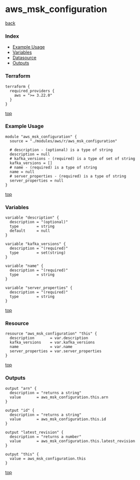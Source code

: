 # aws_msk_configuration

[back](../aws.md)

### Index

- [Example Usage](#example-usage)
- [Variables](#variables)
- [Datasource](#datasource)
- [Outputs](#outputs)

### Terraform

```hcl
terraform {
  required_providers {
    aws = ">= 3.22.0"
  }
}
```

[top](#index)

### Example Usage

```hcl
module "aws_msk_configuration" {
  source = "./modules/aws/r/aws_msk_configuration"

  # description - (optional) is a type of string
  description = null
  # kafka_versions - (required) is a type of set of string
  kafka_versions = []
  # name - (required) is a type of string
  name = null
  # server_properties - (required) is a type of string
  server_properties = null
}
```

[top](#index)

### Variables

```hcl
variable "description" {
  description = "(optional)"
  type        = string
  default     = null
}

variable "kafka_versions" {
  description = "(required)"
  type        = set(string)
}

variable "name" {
  description = "(required)"
  type        = string
}

variable "server_properties" {
  description = "(required)"
  type        = string
}
```

[top](#index)

### Resource

```hcl
resource "aws_msk_configuration" "this" {
  description       = var.description
  kafka_versions    = var.kafka_versions
  name              = var.name
  server_properties = var.server_properties
}
```

[top](#index)

### Outputs

```hcl
output "arn" {
  description = "returns a string"
  value       = aws_msk_configuration.this.arn
}

output "id" {
  description = "returns a string"
  value       = aws_msk_configuration.this.id
}

output "latest_revision" {
  description = "returns a number"
  value       = aws_msk_configuration.this.latest_revision
}

output "this" {
  value = aws_msk_configuration.this
}
```

[top](#index)